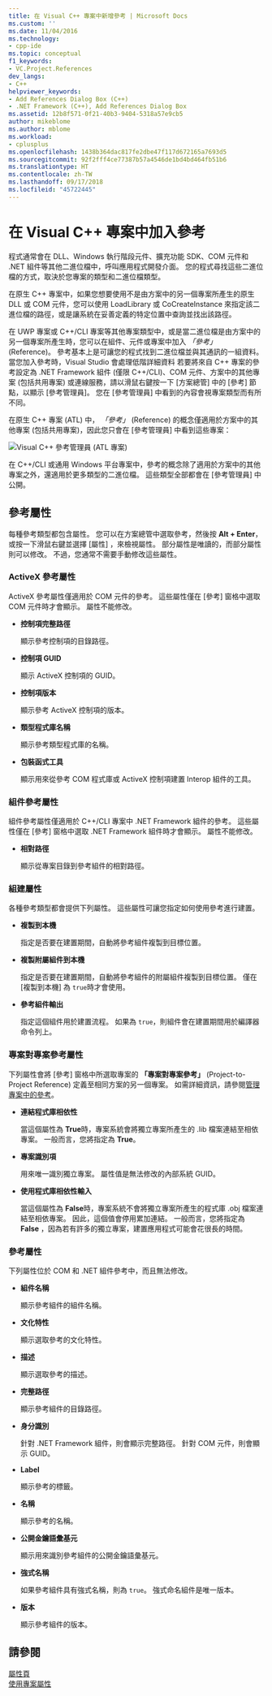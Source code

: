 ```yaml
---
title: 在 Visual C++ 專案中新增參考 | Microsoft Docs
ms.custom: ''
ms.date: 11/04/2016
ms.technology:
- cpp-ide
ms.topic: conceptual
f1_keywords:
- VC.Project.References
dev_langs:
- C++
helpviewer_keywords:
- Add References Dialog Box (C++)
- .NET Framework (C++), Add References Dialog Box
ms.assetid: 12b8f571-0f21-40b3-9404-5318a57e9cb5
author: mikeblome
ms.author: mblome
ms.workload:
- cplusplus
ms.openlocfilehash: 1438b364dac817fe2dbe47f117d672165a7693d5
ms.sourcegitcommit: 92f2fff4ce77387b57a4546de1bd4bd464fb51b6
ms.translationtype: HT
ms.contentlocale: zh-TW
ms.lasthandoff: 09/17/2018
ms.locfileid: "45722445"
---
```

# <a name="adding-references-in-visual-c-projects"></a>在 Visual C++ 專案中加入參考
程式通常會在 DLL、Windows 執行階段元件、擴充功能 SDK、COM 元件和 .NET 組件等其他二進位檔中，呼叫應用程式開發介面。 您的程式尋找這些二進位檔的方式，取決於您專案的類型和二進位檔類型。  
  
 在原生 C++ 專案中，如果您想要使用不是由方案中的另一個專案所產生的原生 DLL 或 COM 元件，您可以使用 LoadLibrary 或 CoCreateInstance 來指定該二進位檔的路徑，或是讓系統在妥善定義的特定位置中查詢並找出該路徑。  
  
 在 UWP 專案或 C++/CLI 專案等其他專案類型中，或是當二進位檔是由方案中的另一個專案所產生時，您可以在組件、元件或專案中加入 *「參考」* (Reference)。   參考基本上是可讓您的程式找到二進位檔並與其通訊的一組資料。       當您加入參考時，Visual Studio 會處理低階詳細資料 若要將來自 C++ 專案的參考設定為 .NET Framework 組件 (僅限 C++/CLI)、COM 元件、方案中的其他專案 (包括共用專案) 或連線服務，請以滑鼠右鍵按一下 [方案總管] 中的 [參考] 節點，以顯示 [參考管理員]。 您在 [參考管理員] 中看到的內容會視專案類型而有所不同。  
  
 在原生 C++ 專案 (ATL) 中， *「參考」* (Reference) 的概念僅適用於方案中的其他專案 (包括共用專案)，因此您只會在 [參考管理員] 中看到這些專案：  
  
 ![Visual C&#43;&#43; 參考管理員 &#40;ATL 專案&#41;](../ide/media/visual-c---reference-manager--atl-projects-.png "Visual C++ 參考管理員 (ATL 專案)")  
  
 在 C++/CLI 或通用 Windows 平台專案中，參考的概念除了適用於方案中的其他專案之外，還適用於更多類型的二進位檔。  這些類型全部都會在 [參考管理員] 中公開。
  
## <a name="reference-properties"></a>參考屬性  
 每種參考類型都包含屬性。 您可以在方案總管中選取參考，然後按 **Alt + Enter**，或按一下滑鼠右鍵並選擇 [屬性] ，來檢視屬性。 部分屬性是唯讀的，而部分屬性則可以修改。 不過，您通常不需要手動修改這些屬性。  
  
### <a name="activex-reference-properties"></a>ActiveX 參考屬性  
 ActiveX 參考屬性僅適用於 COM 元件的參考。 這些屬性僅在 [參考]  窗格中選取 COM 元件時才會顯示。 屬性不能修改。  
  
- **控制項完整路徑**

   顯示參考控制項的目錄路徑。  
  
- **控制項 GUID**

   顯示 ActiveX 控制項的 GUID。  
  
- **控制項版本**

   顯示參考 ActiveX 控制項的版本。  
  
- **類型程式庫名稱**

   顯示參考類型程式庫的名稱。  
  
- **包裝函式工具**

   顯示用來從參考 COM 程式庫或 ActiveX 控制項建置 Interop 組件的工具。  
  
### <a name="assembly-reference-properties"></a>組件參考屬性  
 組件參考屬性僅適用於 C++/CLI 專案中 .NET Framework 組件的參考。 這些屬性僅在 [參考] 窗格中選取 .NET Framework 組件時才會顯示。 屬性不能修改。  
  
- **相對路徑**

   顯示從專案目錄到參考組件的相對路徑。  
  
### <a name="build-properties"></a>組建屬性  
 各種參考類型都會提供下列屬性。 這些屬性可讓您指定如何使用參考進行建置。  
  
- **複製到本機**

   指定是否要在建置期間，自動將參考組件複製到目標位置。  
  
- **複製附屬組件到本機**

   指定是否要在建置期間，自動將參考組件的附屬組件複製到目標位置。 僅在 [複製到本機]  為 `true`時才會使用。  
  
- **參考組件輸出**

   指定這個組件用於建置流程。 如果為 `true`，則組件會在建置期間用於編譯器命令列上。  
  
### <a name="project-to-project-reference-properties"></a>專案對專案參考屬性  
 下列屬性會將 [參考]  窗格中所選取專案的 **「專案對專案參考」** (Project-to-Project Reference) 定義至相同方案的另一個專案。 如需詳細資訊，請參閱[管理專案中的參考](/visualstudio/ide/managing-references-in-a-project)。  
  
- **連結程式庫相依性**

   當這個屬性為 **True**時，專案系統會將獨立專案所產生的 .lib 檔案連結至相依專案。 一般而言，您將指定為 **True**。  
  
- **專案識別項**

   用來唯一識別獨立專案。 屬性值是無法修改的內部系統 GUID。  
  
- **使用程式庫相依性輸入**

   當這個屬性為 **False**時，專案系統不會將獨立專案所產生的程式庫 .obj 檔案連結至相依專案。 因此，這個值會停用累加連結。 一般而言，您將指定為 **False** ，因為若有許多的獨立專案，建置應用程式可能會花很長的時間。  
  
### <a name="reference-properties"></a>參考屬性  
 下列屬性位於 COM 和 .NET 組件參考中，而且無法修改。  
  
- **組件名稱**

   顯示參考組件的組件名稱。  
  
- **文化特性**

   顯示選取參考的文化特性。  
  
- **描述**

   顯示選取參考的描述。  
  
- **完整路徑**

   顯示參考組件的目錄路徑。  
  
- **身分識別**

   針對 .NET Framework 組件，則會顯示完整路徑。 針對 COM 元件，則會顯示 GUID。  
  
- **Label**

   顯示參考的標籤。  
  
- **名稱**

   顯示參考的名稱。  
  
- **公開金鑰語彙基元**

   顯示用來識別參考組件的公開金鑰語彙基元。  
  
- **強式名稱**

   如果參考組件具有強式名稱，則為 `true`。 強式命名組件是唯一版本。  
  
- **版本**

   顯示參考組件的版本。  
  
## <a name="see-also"></a>請參閱  
 [屬性頁](../ide/property-pages-visual-cpp.md)   
 [使用專案屬性](../ide/working-with-project-properties.md)